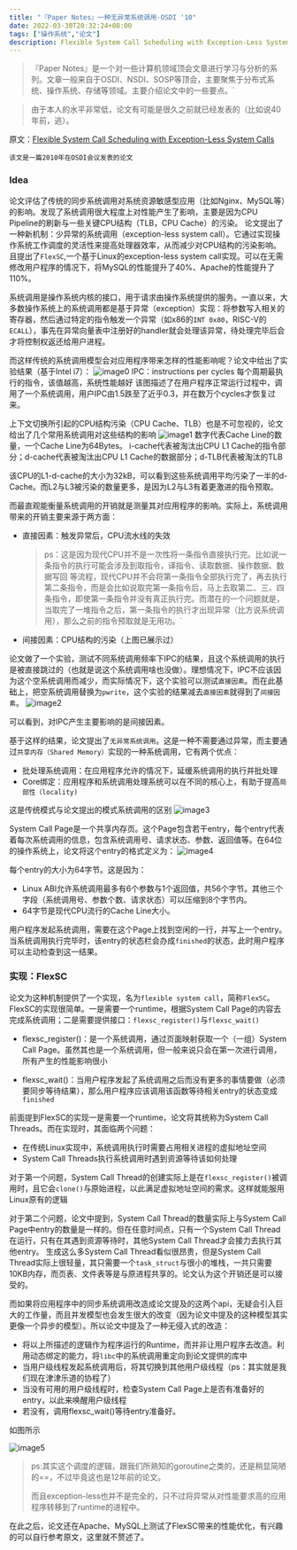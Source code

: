 ```yaml
---
title: "『Paper Notes』一种无异常系统调用·OSDI '10"
date: 2022-03-30T20:32:24+08:00
tags: ["操作系统","论文"]
description: Flexible System Call Scheduling with Exception-Less System Calls论文笔记
---
```


>『Paper Notes』是一个对一些计算机领域顶会文章进行学习与分析的系列。文章一般来自于OSDI、NSDI、SOSP等顶会，主要聚焦于分布式系统、操作系统、存储等领域。主要介绍论文中的一些要点。`

>由于本人的水平非常低，论文有可能是很久之前就已经发表的（比如说40年前，逃）。

原文：[Flexible System Call Scheduling with Exception-Less System Calls](https://www.usenix.org/legacy/events/osdi10/tech/full_papers/Soares.pdf)

`该文是一篇2010年在OSDI会议发表的论文`
### Idea
论文评估了传统的同步系统调用对系统资源敏感型应用（比如Nginx、MySQL等）的影响。发现了系统调用很大程度上对性能产生了影响，主要是因为CPU Pipeline的刷新与一些关键CPU结构（TLB，CPU Cache）的污染。
论文提出了一种新机制：少异常的系统调用（exception-less system call）。它通过实现操作系统工作调度的灵活性来提高处理器效率，从而减少对CPU结构的污染影响。且提出了`FlexSC`,一个基于Linux的exception-less system call实现。可以在无需修改用户程序的情况下，将MySQL的性能提升了40%、Apache的性能提升了110%。


系统调用是操作系统内核的接口，用于请求由操作系统提供的服务。一直以来，大多数操作系统上的系统调用都是基于异常（exception）实现：将参数写入相关的寄存器，然后通过特定的指令触发一个异常（如x86的`INT 0x80`，RISC-V的`ECALL`），事先在异常向量表中注册好的handler就会处理该异常，待处理完毕后会才将控制权返还给用户进程。

而这样传统的系统调用模型会对应用程序带来怎样的性能影响呢？论文中给出了实验结果（基于Intel i7）：
![image0](../exception-less_syscall/img.png)
IPC：instructions  per  cycles 每个周期最执行的指令，该值越高，系统性能越好
该图描述了在用户程序正常运行过程中，调用了一个系统调用，用户IPC由1.5跌至了近乎0.3，并在数万个cycles才恢复过来。


上下文切换所引起的CPU结构污染（CPU Cache、TLB）也是不可忽视的，论文给出了几个常用系统调用对这些结构的影响
![image1](../exception-less_syscall/img_1.png)
数字代表Cache Line的数量，一个Cache Line为64Bytes。
i-cache代表被淘汰出CPU L1 Cache的指令部分；d-cache代表被淘汰出CPU L1 Cache的数据部分；d-TLB代表被淘汰的TLB

该CPU的L1-d-cache的大小为32kB，可以看到这些系统调用平均污染了一半的d-Cache。而L2与L3被污染的数量更多，是因为L2与L3有着更激进的指令预取。

而最直观能衡量系统调用的开销就是测量其对应用程序的影响。实际上，系统调用带来的开销主要来源于两方面：
- 直接因素：触发异常后，CPU流水线的失效
  >ps：这是因为现代CPU并不是一次性将一条指令直接执行完。比如说一条指令的执行可能会涉及到取指令，译指令、读取数据、操作数据、数据写回 等流程，现代CPU并不会将第一条指令全部执行完了，再去执行第二条指令，而是会比如说取完第一条指令后，马上去取第二、三、四条指令，即使第一条指令并没有真正执行完。而潜在的一个问题就是，当取完了一堆指令之后，第一条指令的执行才出现异常（比方说系统调用），那么之前的指令预取就是无用功。`
- 间接因素：CPU结构的污染（上图已展示过）

论文做了一个实验，测试不同系统调用频率下IPC的结果，且这个系统调用的执行是被直接跳过的（也就是说这个系统调用啥也没做）。理想情况下，IPC不应该因为这个空系统调用而减少，而实际情况下，这个实验可以测试`直接因素`。而在此基础上，把空系统调用替换为`pwrite`，这个实验的结果减去`直接因素`就得到了`间接因素`。
![image2](../exception-less_syscall/img_2.png)

可以看到，对IPC产生主要影响的是间接因素。

基于这样的结果，论文提出了`无异常系统调用`。这是一种不需要通过异常，而主要通过`共享内存（Shared Memory）`实现的一种系统调用，它有两个优点：
- 批处理系统调用：在应用程序允许的情况下，延缓系统调用的执行并批处理
- Core绑定：应用程序和系统调用处理系统可以在不同的核心上，有助于提高`局部性（locality)`

这是传统模式与论文提出的模式系统调用的区别
![image3](../exception-less_syscall/img_3.png)


System Call Page是一个共享内存页。这个Page包含若干entry，每个entry代表着每次系统调用的信息，包含系统调用号、请求状态、参数、返回值等。在64位的操作系统上，论文将这个entry的格式定义为：
![image4](../exception-less_syscall/img_4.png)


每个entry的大小为64字节。这是因为：
- Linux ABI允许系统调用最多有6个参数与1个返回值，共56个字节。其他三个字段（系统调用号、参数个数、请求状态）可以压缩到8个字节内。
- 64字节是现代CPU流行的Cache Line大小。

用户程序发起系统调用，需要在这个Page上找到空闲的一行，并写上一个entry。当系统调用执行完毕时，该entry的状态栏会办成`finished`的状态，此时用户程序可以主动检查到这一结果。


### 实现：FlexSC
论文为这种机制提供了一个实现，名为`flexible system call`，简称`FlexSC`。
FlexSC的实现很简单。一是需要一个runtime，根据System Call Page的内容去完成系统调用；二是需要提供接口：`flexsc_register()`与`flexsc_wait()`


- flexsc_register()：是一个系统调用，通过页面映射获取一个（一组）System Call Page。虽然其也是一个系统调用，但一般来说只会在第一次进行调用，所有产生的性能影响很小

- flexsc_wait()：当用户程序发起了系统调用之后而没有更多的事情要做（必须要同步等待结果），那么用户程序应该调用该函数等待相关entry的状态变成`finished`


前面提到FlexSC的实现一是需要一个runtime，论文将其统称为System Call Threads。而在实现时，其面临两个问题：
- 在传统Linux实现中，系统调用执行时需要占用相关进程的虚拟地址空间
- System Call Threads执行系统调用时遇到资源等待该如何处理

对于第一个问题，System Call Thread的创建实际上是在`flexsc_register()`被调用时，且它会`clone()`与原始进程，以此满足虚拟地址空间的需求。这样就能服用Linux原有的逻辑

对于第二个问题，论文中提到，System Call Thread的数量实际上与System Call Page中entry的数量是一样的。但在任意时间点，只有一个System Call Thread在运行，只有在其遇到资源等待时，其他System Call Thread才会接力去执行其他entry。
生成这么多System Call Thread看似很昂贵，但是System Call Thread实际上很轻量，其只需要一个`task_struct`与很小的堆栈，一共只需要10KB内存，而页表、文件表等是与原进程共享的。论文认为这个开销还是可以接受的。


而如果将应用程序中的同步系统调用改造成论文提及的这两个api，无疑会引入巨大的工作量，而且并发模型也会发生很大的改变（因为论文中提及的这种模型其实更像一个异步的模型）。所以论文中提及了一种无侵入式的改造：
- 将以上所描述的逻辑作为程序运行的Runtime，而并非让用户程序去改造。利用动态绑定的能力，将`libc`中的系统调用重定向到论文提供的库中
- 当用户级线程发起系统调用后，将其切换到其他用户级线程（ps：其实就是我们现在津津乐道的协程了）
- 当没有可用的用户级线程时，检查System Call Page上是否有准备好的entry，以此来唤醒用户级线程
- 若没有，调用flexsc_wait()等待entry准备好。

如图所示

![image5](../exception-less_syscall/img_5.png)

>ps:其实这个调度的逻辑，跟我们所熟知的goroutine之类的，还是稍显简陋的==，不过毕竟这也是12年前的论文。
> 
> 而且exception-less也并不是完全的，只不过将异常从对性能要求高的应用程序转移到了runtime的进程中。

在此之后，论文还在Apache、MySQL上测试了FlexSC带来的性能优化，有兴趣的可以自行参考原文，这里就不赘述了。

